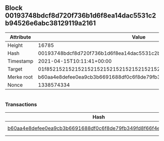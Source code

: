## Block 00193748bdcf8d720f736b1d6f8ea14dac5531c2b94526e6abc38129119a2161

Attribute | Value
--- | ---
Height | 16785
Hash | 00193748bdcf8d720f736b1d6f8ea14dac5531c2b94526e6abc38129119a2161
Timestamp | 2021-04-15T10:11:41+00:00
Target | 01f8521521521521521521521521521521521521521521521521521521521521
Merke root | b60aa4e8defee0ea9cb3b6691688df0c6f8de79fb349fd8f66f4efff2122e097
Nonce | 1338574334

```

```

### Transactions

Hash | Amount
--- | ---
[b60aa4e8defee0ea9cb3b6691688df0c6f8de79fb349fd8f66f4efff2122e097](b60aa4e8defee0ea9cb3b6691688df0c6f8de79fb349fd8f66f4efff2122e097.md) | 10.00000000 SKEPTI 
